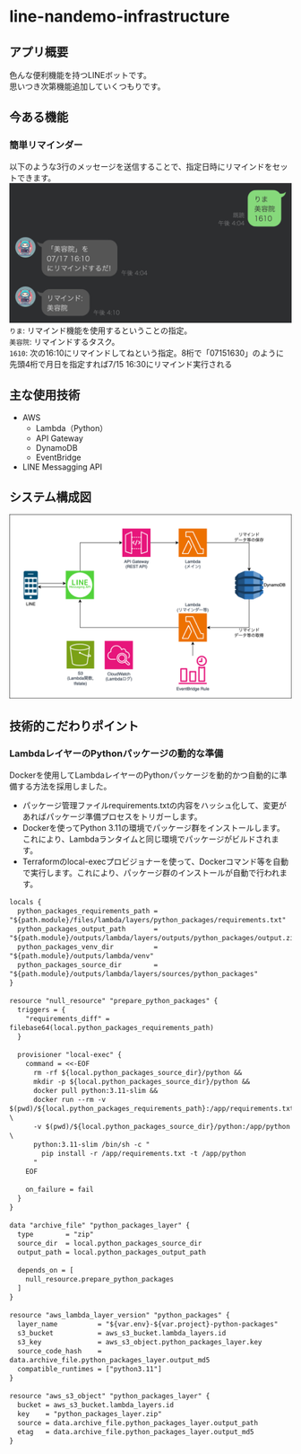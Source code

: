 # line-nandemo-infrastructure

## アプリ概要
色んな便利機能を持つLINEボットです。<br>
思いつき次第機能追加していくつもりです。

## 今ある機能
### 簡単リマインダー
以下のような3行のメッセージを送信することで、指定日時にリマインドをセットできます。<br>
![リマインダーチャット](./images/readme/reminder.png "リマインダーチャット")
`りま`: リマインド機能を使用するということの指定。<br>
`美容院`: リマインドするタスク。<br>
`1610`: 次の16:10にリマインドしてねという指定。8桁で「07151630」のように先頭4桁で月日を指定すれば7/15 16:30にリマインド実行される<br>

## 主な使用技術
- AWS
  - Lambda（Python）
  - API Gateway
  - DynamoDB
  - EventBridge
- LINE Messagging API

## システム構成図
![システム構成図](./images/readme/aws_system.png "システム構成図")

## 技術的こだわりポイント
### LambdaレイヤーのPythonパッケージの動的な準備
Dockerを使用してLambdaレイヤーのPythonパッケージを動的かつ自動的に準備する方法を採用しました。<br>

- パッケージ管理ファイルrequirements.txtの内容をハッシュ化して、変更があればパッケージ準備プロセスをトリガーします。
- Dockerを使ってPython 3.11の環境でパッケージ群をインストールします。これにより、Lambdaランタイムと同じ環境でパッケージがビルドされます。
- Terraformのlocal-execプロビジョナーを使って、Dockerコマンド等を自動で実行します。これにより、パッケージ群のインストールが自動で行われます。

```hcl
locals {
  python_packages_requirements_path = "${path.module}/files/lambda/layers/python_packages/requirements.txt"
  python_packages_output_path       = "${path.module}/outputs/lambda/layers/outputs/python_packages/output.zip"
  python_packages_venv_dir          = "${path.module}/outputs/lambda/venv"
  python_packages_source_dir        = "${path.module}/outputs/lambda/layers/sources/python_packages"
}

resource "null_resource" "prepare_python_packages" {
  triggers = {
    "requirements_diff" = filebase64(local.python_packages_requirements_path)
  }

  provisioner "local-exec" {
    command = <<-EOF
      rm -rf ${local.python_packages_source_dir}/python &&
      mkdir -p ${local.python_packages_source_dir}/python &&
      docker pull python:3.11-slim &&
      docker run --rm -v $(pwd)/${local.python_packages_requirements_path}:/app/requirements.txt \
      -v $(pwd)/${local.python_packages_source_dir}/python:/app/python \
      python:3.11-slim /bin/sh -c "
        pip install -r /app/requirements.txt -t /app/python
      "
    EOF

    on_failure = fail
  }
}

data "archive_file" "python_packages_layer" {
  type        = "zip"
  source_dir  = local.python_packages_source_dir
  output_path = local.python_packages_output_path

  depends_on = [
    null_resource.prepare_python_packages
  ]
}

resource "aws_lambda_layer_version" "python_packages" {
  layer_name          = "${var.env}-${var.project}-python-packages"
  s3_bucket           = aws_s3_bucket.lambda_layers.id
  s3_key              = aws_s3_object.python_packages_layer.key
  source_code_hash    = data.archive_file.python_packages_layer.output_md5
  compatible_runtimes = ["python3.11"]
}

resource "aws_s3_object" "python_packages_layer" {
  bucket = aws_s3_bucket.lambda_layers.id
  key    = "python_packages_layer.zip"
  source = data.archive_file.python_packages_layer.output_path
  etag   = data.archive_file.python_packages_layer.output_md5
}
```
